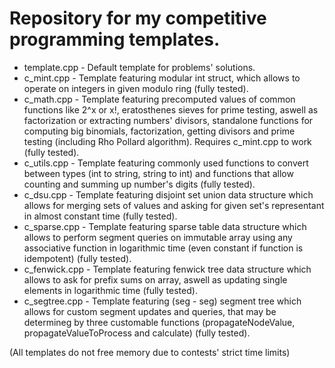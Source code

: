 # Repository for my competitive programming templates.

* template.cpp - Default template for problems' solutions. 
* c_mint.cpp - Template featuring modular int struct, which allows to operate on integers in given modulo ring (fully tested).
* c_math.cpp - Template featuring precomputed values of common functions like 2^x or x!, eratosthenes sieves for prime testing, aswell as factorization or   extracting numbers' divisors, standalone functions for computing big binomials, factorization, getting divisors and prime testing (including Rho Pollard   algorithm). Requires c_mint.cpp to work (fully tested).
* c_utils.cpp - Template featuring commonly used functions to convert between types (int to string, string to int) and functions that allow counting and     summing up number's digits (fully tested).
* c_dsu.cpp - Template featuring disjoint set union data structure which allows for merging sets of values and asking for given set's representant in         almost constant time (fully tested).
* c_sparse.cpp - Template featuring sparse table data structure which allows to perform segment queries on immutable array using any associative function     in logarithmic time (even constant if function is idempotent) (fully tested).
* c_fenwick.cpp - Template featuring fenwick tree data structure which allows to ask for prefix sums on array, aswell as updating single elements in         logarithmic time (fully tested).
* c_segtree.cpp - Template featuring (seg - seg) segment tree which allows for custom segment updates and queries, that may be determineg by three           customable functions (propagateNodeValue, propagateValueToProcess and calculate) (fully tested).

(All templates do not free memory due to contests' strict time limits)
